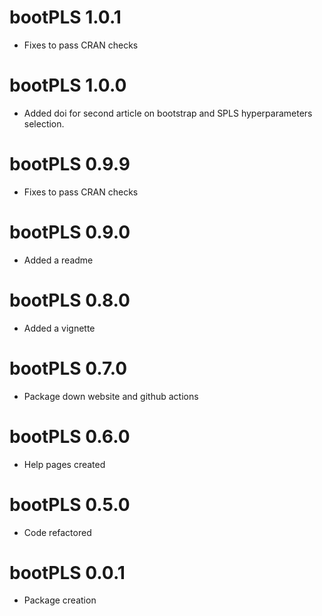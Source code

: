 # bootPLS 1.0.1

* Fixes to pass CRAN checks

# bootPLS 1.0.0

* Added doi for second article on bootstrap and SPLS hyperparameters selection.

# bootPLS 0.9.9 

* Fixes to pass CRAN checks

# bootPLS 0.9.0 

* Added a readme

# bootPLS 0.8.0 

* Added a vignette

# bootPLS 0.7.0 

* Package down website and github actions

# bootPLS 0.6.0 

* Help pages created

# bootPLS 0.5.0 

* Code refactored

# bootPLS 0.0.1 

* Package creation

